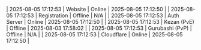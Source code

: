 | 2025-08-05 17:12:53 | Website | Online | 2025-08-05 17:12:50 |
| 2025-08-05 17:12:53 | Registration | Offline | N/A |
| 2025-08-05 17:12:53 | Auth Server | Online | 2025-08-05 17:12:50 |
| 2025-08-05 17:12:53 | Kezan (PvE) | Offline | 2025-08-03 17:58:02 |
| 2025-08-05 17:12:53 | Gurubashi (PvP) | Offline | N/A |
| 2025-08-05 17:12:53 | Cloudflare | Online | 2025-08-05 17:12:50 |
